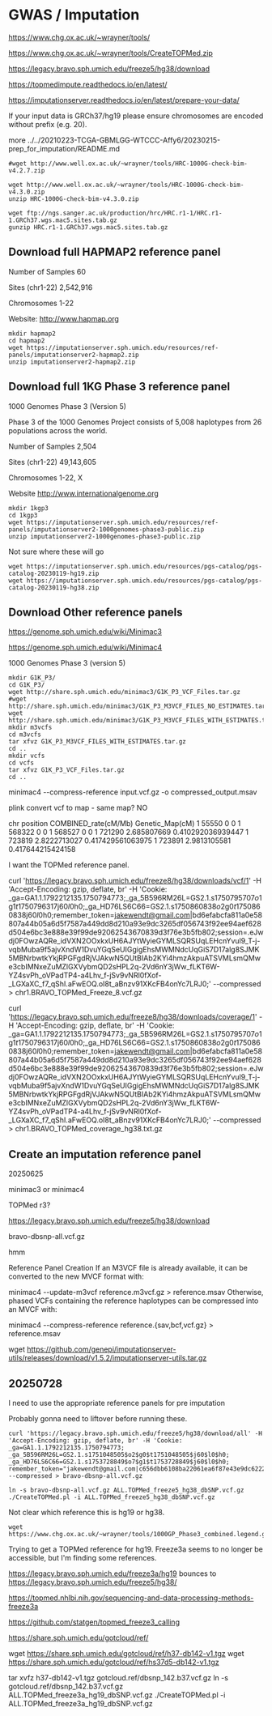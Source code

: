 
#	GWAS / Imputation


https://www.chg.ox.ac.uk/~wrayner/tools/


https://www.chg.ox.ac.uk/~wrayner/tools/CreateTOPMed.zip




https://legacy.bravo.sph.umich.edu/freeze5/hg38/download





https://topmedimpute.readthedocs.io/en/latest/

https://imputationserver.readthedocs.io/en/latest/prepare-your-data/


If your input data is GRCh37/hg19 please ensure chromosomes are encoded without prefix (e.g. 20).


more ../../20210223-TCGA-GBMLGG-WTCCC-Affy6/20230215-prep_for_imputation/README.md 


```
#wget http://www.well.ox.ac.uk/~wrayner/tools/HRC-1000G-check-bim-v4.2.7.zip

wget http://www.well.ox.ac.uk/~wrayner/tools/HRC-1000G-check-bim-v4.3.0.zip
unzip HRC-1000G-check-bim-v4.3.0.zip

wget ftp://ngs.sanger.ac.uk/production/hrc/HRC.r1-1/HRC.r1-1.GRCh37.wgs.mac5.sites.tab.gz
gunzip HRC.r1-1.GRCh37.wgs.mac5.sites.tab.gz
```


##	Download full HAPMAP2 reference panel

Number of Samples	60

Sites (chr1-22)	2,542,916

Chromosomes	1-22

Website:	http://www.hapmap.org


```
mkdir hapmap2
cd hapmap2
wget https://imputationserver.sph.umich.edu/resources/ref-panels/imputationserver2-hapmap2.zip
unzip imputationserver2-hapmap2.zip 
```


##	Download full 1KG Phase 3 reference panel

1000 Genomes Phase 3 (Version 5)

Phase 3 of the 1000 Genomes Project consists of 5,008 haplotypes from 26 populations across the world.

Number of Samples	2,504

Sites (chr1-22)	49,143,605

Chromosomes	1-22, X

Website	http://www.internationalgenome.org

```
mkdir 1kgp3
cd 1kgp3
wget https://imputationserver.sph.umich.edu/resources/ref-panels/imputationserver2-1000genomes-phase3-public.zip
unzip imputationserver2-1000genomes-phase3-public.zip
```











Not sure where these will go

```
wget https://imputationserver.sph.umich.edu/resources/pgs-catalog/pgs-catalog-20230119-hg19.zip
wget https://imputationserver.sph.umich.edu/resources/pgs-catalog/pgs-catalog-20230119-hg38.zip
```








##	Download Other reference panels

https://genome.sph.umich.edu/wiki/Minimac3

https://genome.sph.umich.edu/wiki/Minimac4

1000 Genomes Phase 3 (version 5)
```
mkdir G1K_P3/
cd G1K_P3/
wget http://share.sph.umich.edu/minimac3/G1K_P3_VCF_Files.tar.gz
#wget http://share.sph.umich.edu/minimac3/G1K_P3_M3VCF_FILES_NO_ESTIMATES.tar.gz
wget http://share.sph.umich.edu/minimac3/G1K_P3_M3VCF_FILES_WITH_ESTIMATES.tar.gz
mkdir m3vcfs
cd m3vcfs
tar xfvz G1K_P3_M3VCF_FILES_WITH_ESTIMATES.tar.gz
cd ..
mkdir vcfs
cd vcfs
tar xfvz G1K_P3_VCF_Files.tar.gz
cd ..
```

minimac4 --compress-reference input.vcf.gz -o compressed_output.msav

plink convert vcf to map - same map? NO

chr position COMBINED_rate(cM/Mb) Genetic_Map(cM)
1 55550 0 0
1 568322 0 0
1 568527 0 0
1 721290 2.685807669 0.410292036939447
1 723819 2.8222713027 0.417429561063975
1 723891 2.9813105581 0.417644215424158









I want the TOPMed reference panel.

curl 'https://legacy.bravo.sph.umich.edu/freeze8/hg38/downloads/vcf/1' -H 'Accept-Encoding: gzip, deflate, br' -H 'Cookie: _ga=GA1.1.1792212135.1750794773;_ga_5B596RM26L=GS2.1.s1750795707$o1$g1$t1750796317$j60$l0$h0;_ga_HD76LS6C66=GS2.1.s1750860838$o2$g0$t1750860838$j60$l0$h0;remember_token=jakewendt@gmail.com|bd6efabcfa811a0e58807a44b05a6d5f7587a449dd8d210a93e9dc3265df056743f92ee94aef628d504e6bc3e888e39f99de92062543670839d3f76e3b5fb802;session=.eJwdj0FOwzAQRe_idVXN2OOxkxUH6AJYtWyieGYMLSQRSUqLEHcnYvul9_T-j-vqbMuba9f5ajvXndW1DvuYGqSeUIGgigEhsMWMNdcUqGiS7D17alg8SJMK5MBNrbwtkYkjRPGFgdRjVJAkwN5QUtBIAb2KYi4hmzAkpuATSVMLsmQMwe3cbIMNxeZuMZlGXVybmQD2sHPL2q-2Vd6nY3jWw_fLKT6W-YZ4svPh_oVPadTP4-a4Lhv_f-jSv9vNRl0fXof-_LGXaXC_f7_qShI.aFwEOQ.oI8t_aBnzv91XKcFB4onYc7LRJ0;' --compressed > chr1.BRAVO_TOPMed_Freeze_8.vcf.gz

curl 'https://legacy.bravo.sph.umich.edu/freeze8/hg38/downloads/coverage/1' -H 'Accept-Encoding: gzip, deflate, br' -H 'Cookie: _ga=GA1.1.1792212135.1750794773;_ga_5B596RM26L=GS2.1.s1750795707$o1$g1$t1750796317$j60$l0$h0;_ga_HD76LS6C66=GS2.1.s1750860838$o2$g0$t1750860838$j60$l0$h0;remember_token=jakewendt@gmail.com|bd6efabcfa811a0e58807a44b05a6d5f7587a449dd8d210a93e9dc3265df056743f92ee94aef628d504e6bc3e888e39f99de92062543670839d3f76e3b5fb802;session=.eJwdj0FOwzAQRe_idVXN2OOxkxUH6AJYtWyieGYMLSQRSUqLEHcnYvul9_T-j-vqbMuba9f5ajvXndW1DvuYGqSeUIGgigEhsMWMNdcUqGiS7D17alg8SJMK5MBNrbwtkYkjRPGFgdRjVJAkwN5QUtBIAb2KYi4hmzAkpuATSVMLsmQMwe3cbIMNxeZuMZlGXVybmQD2sHPL2q-2Vd6nY3jWw_fLKT6W-YZ4svPh_oVPadTP4-a4Lhv_f-jSv9vNRl0fXof-_LGXaXC_f7_qShI.aFwEOQ.oI8t_aBnzv91XKcFB4onYc7LRJ0;' --compressed > chr1.BRAVO_TOPMed_coverage_hg38.txt.gz



##	Create an imputation reference panel

20250625

minimac3 or minimac4

TOPMed r3?

https://legacy.bravo.sph.umich.edu/freeze5/hg38/download

bravo-dbsnp-all.vcf.gz


hmm 





Reference Panel Creation
If an M3VCF file is already available, it can be converted to the new MVCF format with:

minimac4 --update-m3vcf reference.m3vcf.gz > reference.msav
Otherwise, phased VCFs containing the reference haplotypes can be compressed into an MVCF with:

minimac4 --compress-reference reference.{sav,bcf,vcf.gz} > reference.msav






wget https://github.com/genepi/imputationserver-utils/releases/download/v1.5.2/imputationserver-utils.tar.gz



##	20250728

I need to use the appropriate reference panels for pre imputation

Probably gonna need to liftover before running these.


```
curl 'https://legacy.bravo.sph.umich.edu/freeze5/hg38/download/all' -H 'Accept-Encoding: gzip, deflate, br' -H 'Cookie: _ga=GA1.1.1792212135.1750794773; _ga_5B596RM26L=GS2.1.s1751048505$o2$g0$t1751048505$j60$l0$h0; _ga_HD76LS6C66=GS2.1.s1753728849$o7$g1$t1753728849$j60$l0$h0; remember_token="jakewendt@gmail.com|c656dbb6108ba22061ea6f87e43e9dc62222abc6a95334adbaae7f1286e682aec1166982f19e4e97d5e37ada405b638872b045643018eafb219b8c31bc1e2e40"' --compressed > bravo-dbsnp-all.vcf.gz

ln -s bravo-dbsnp-all.vcf.gz ALL.TOPMed_freeze5_hg38_dbSNP.vcf.gz
./CreateTOPMed.pl -i ALL.TOPMed_freeze5_hg38_dbSNP.vcf.gz
```


Not clear which reference this is hg19 or hg38.

```
wget https://www.chg.ox.ac.uk/~wrayner/tools/1000GP_Phase3_combined.legend.gz
```






Trying to get a TOPMed reference for hg19. Freeze3a seems to no longer be accessible, but I'm finding some references.

https://legacy.bravo.sph.umich.edu/freeze3a/hg19 bounces to https://legacy.bravo.sph.umich.edu/freeze5/hg38/

https://topmed.nhlbi.nih.gov/sequencing-and-data-processing-methods-freeze3a

https://github.com/statgen/topmed_freeze3_calling


https://share.sph.umich.edu/gotcloud/ref/

wget https://share.sph.umich.edu/gotcloud/ref/h37-db142-v1.tgz
wget https://share.sph.umich.edu/gotcloud/ref/hs37d5-db142-v1.tgz


tar xvfz h37-db142-v1.tgz gotcloud.ref/dbsnp_142.b37.vcf.gz
ln -s gotcloud.ref/dbsnp_142.b37.vcf.gz ALL.TOPMed_freeze3a_hg19_dbSNP.vcf.gz
./CreateTOPMed.pl -i ALL.TOPMed_freeze3a_hg19_dbSNP.vcf.gz


